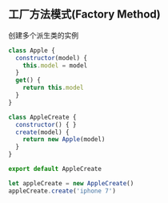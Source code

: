 ## 工厂方法模式(Factory Method)
创建多个派生类的实例

```js
class Apple {
  constructor(model) {
    this.model = model
  }
  get() {
    return this.model
  }
}

class AppleCreate {
  constructor() { }
  create(model) {
    return new Apple(model)
  }
}

export default AppleCreate
```

```js
let appleCreate = new AppleCreate()
appleCreate.create('iphone 7')
```